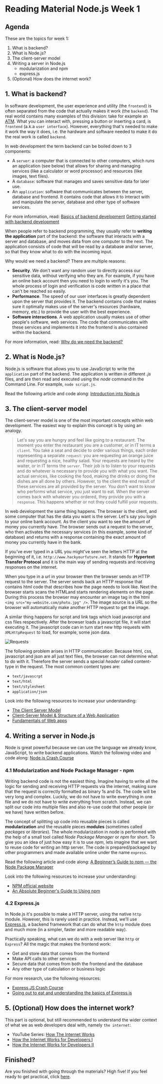 # Reading Material Node.js Week 1

## Agenda

These are the topics for week 1:

1. What is backend?
2. What is Node.js?
3. The client-server model
4. Writing a server in Node.js
   * modularization and npm
   * express.js  
5. (Optional) How does the internet work?

## 1. What is backend?

In software development, the user experience and utility (the `frontend`) is often separated from the code that actually makes it work (the `backend`). The real world contains many examples of this division: take for example an [ATM](../assets/atm.jpg). What you can interact with,  pressing a button or inserting a card, is `frontend` (a.k.a `user interface`). However, everything that's needed to make it work the way it does, i.e. the hardware and software needed to make it do the real work is called `backend`.

In web development the term backend can be boiled down to 3 components:

- A `server`: a computer that is connected to other computers, which runs an application (see below) that allows for sharing and managing services (like a calculator or word processor) and resources (like images, text files).
- A `database`: software that manages and saves sensitive data for later use.
- An `application`: software that communicates between the server, database and frontend. It contains code that allows it to interact with and manipulate the server, database and other type of software services.

For more information, read:
[Basics of backend development](https://www.upwork.com/hiring/development/a-beginners-guide-to-back-end-development/)
[Getting started with backend development](https://codeburst.io/getting-started-with-backend-development-bfd8299e22e8)

When people refer to backend programming, they usually refer to **writing the application** part of the backend: the software that interacts with a server and database, and moves data from one computer to the next. The application consists of code that will be read by a database and/or server, so that they know what to do with the incoming input.

Why would we need a backend? There are multiple reasons:

- **Security**. We don't want any random user to directly access our sensitive data, without verifying who they are. For example, if you have an online back account then you need to login to verify it's you. The whole process of login and verification is code written in a place that can't be reached so easily.
- **Performance**. The speed of our user interfaces is greatly dependent upon the server that provides it. The backend contains code that makes sure it optimally makes use of the server's resources (hardware, memory, etc.) to provide the user with the best experience.
- **Software interactions**. A web application usually makes use of other people's software, web services. The code that communicates with these services and implements it into the frontend is also contained within the backend.

For more information, read:
[Why do we need the backend?](https://www.quora.com/Why-do-we-need-a-back-end-in-web-development-Cant-the-front-end-directly-send-requests-to-the-database)

## 2. What is Node.js?

Node.js is software that allows you to use JavaScript to write the `application` part of the backend. The application is written in different _.js_ files, and are then read and executed using the _node_ command in the Command Line. For example, `node script.js`.

Read the following article and code along: [Introduction into Node.js](https://codeburst.io/the-only-nodejs-introduction-youll-ever-need-d969a47ef219)

## 3. The client-server model

The client-server model is one of the most important concepts within web development. The easiest way to explain this concept is by using an analogy.

> Let's say you are hungry and feel like going to a restaurant. The moment you enter the restaurant you are a customer, or in IT terms a `client`. You take a seat and decide to order various things, each order representing a separate `request`: you are requesting an orange juice and requesting a nice, healthy salad. Your requests are heard by the waiter, or in IT terms the `server`. Their job is to listen to your requests and do whatever is necessary to provide you with what you want. The actual services, like cooking the food, making the drinks or doing the dishes are all done by others. However, to the client the end result of these services are all provided by the server. You don't want to know who performs what service, you just want to eat. When the server comes back with whatever you ordered, they provide you with a `response`. This happens whether or not they could fulfill your requests.

In web development the same thing happens. The browser is the client, and some computer that has the data you want is the server. Let's say you login to your online bank account. As the client you want to see the amount of money you currently have. The browser sends out a request to the server, who then activates the necessary services (in this example, some kind of database) and returns with a response containing the exact amount of money you currently have in the bank.

If you've ever typed in a URL you might've seen the letters HTTP at the beginning of it, i.e. `http://www.hackyourfuture.net`. It stands for **Hypertext Transfer Protocol** and it is the main way of sending requests and receiving responses on the internet.

When you type in a url in your browser then the browser sends an HTTP request to the server. The server sends back an HTTP response that contains html code that describes how the page needs to look like. Next the browser starts scans the HTMLand starts rendering elements on the page. During this process the browser may encounter an image tag in the html `<img src="my-website.com/photo.jpg" />`. The image source is a URL so the browser will automatically make another HTTP request to get the image.

A similar thing happens for script and link tags which load javascript and css files respectively. After the browser loads a javascript file, it will start executing it. The javascript code can in turn start new http requests with `XMLHttpRequest` to load, for example, some json data.

![Requests](https://fullstackopen.com/static/7094858c9c7ec9149d10607e9e1d94bb/14be6/19e.png)

The following problem arises in HTTP communication: Because html, css, javascript and json are all just text files, the browser can not determine what to do with it. Therefore the server sends a special _header_ called content-type in the request. The most common content types are:

- `text/javascrpt`
- `text/html`
- `text/stylesheet`
- `application/json`

Look into the following resources to increase your understanding:

- [The Client Server Model](https://www.youtube.com/watch?v=L5BlpPU_muY)
- [Client-Server Model & Structure of a Web Application](https://medium.freecodecamp.org/how-the-web-works-part-ii-client-server-model-the-structure-of-a-web-application-735b4b6d76e3)
- [Fundamentals of Web apps](https://fullstackopen.com/en/part0/fundamentals_of_web_apps)

## 4. Writing a server in Node.js

Node is great powerful because we can use the language we already know, JavaScript, to write backend applications. Watch the following video and code along: [Node.js Crash Course](https://www.youtube.com/watch?v=fBNz5xF-Kx4)

### 4.1 Modularization and Node Package Manager - npm

Writing backend code is not the easiest thing. Imagine having to write all the logic for sending and receiving HTTP requests via the internet, making sure that the request is correctly formatted as binary 1s and 0s. The code will be very long and complex. Luckily, we do not have to write everything in one file and we do not have to write everything from scratch. 
Instead, we can split our code into multiple files and also re-use code that other people (or we have) have written before. 

The concept of splitting up code into reusable pieces is called **modularization** and the reusable pieces **modules** (sometimes called *packages* or *libraries*). The whole modularization in node is performed with the help of a small tool called *Node Package Manager* or *npm* for short. To give you an idea of just how easy it is to use *npm*, lets imagine that we want to reuse code for writing an http server. The code is prepared/packaged by other programmers and made available online under the name `express`.

Read the following article and code along: [A Beginner’s Guide to npm — the Node Package Manager](https://nodesource.com/blog/an-absolute-beginners-guide-to-using-npm/)

Look into the following resources to increase your understanding:

- [NPM official website](https://www.npmjs.com/search?q=express)
- [An Absolute Beginner's Guide to Using npm](https://nodesource.com/blog/an-absolute-beginners-guide-to-using-npm/)

### 4.2 Express.js

In Node.js it's possible to make a HTTP server, using the native `http` module. However, this is rarely used in practice. Instead, we'll use [Express.js](https://expressjs.com/en/4x/api.html), a backend framework that can do what the `http` module does and much more (in a simpler, faster and more readable way).

Practically speaking, what can we do with a web server like `http` or `Express`? All the magic that makes the frontend work:

- Get and store data that comes from the frontend
- Make API calls to other services
- Secure data that comes from both the frontend and the database
- Any other type of calculation or business logic

For more research, use the following resources:

- [Express JS Crash Course](https://www.youtube.com/watch?v=L72fhGm1tfE)
- [Going out to eat and understanding the basics of Express.js](https://medium.freecodecamp.org/going-out-to-eat-and-understanding-the-basics-of-express-js-f034a029fb66)

## 5. (Optional) How does the internet work?

This part is optional, but still recommended to understand the wider context of what we as web developers deal with, namely `the internet`:

- YouTube Series: [How The Internet Works](https://www.youtube.com/playlist?list=PLzdnOPI1iJNfMRZm5DDxco3UdsFegvuB7)
- [How the Internet Works for Developers I](https://www.youtube.com/watch?v=e4S8zfLdLgQ)
- [How the Internet Works for Developers II](https://www.youtube.com/watch?v=FTAPjr7vgxE)

## Finished?

Are you finished with going through the materials? High five! If you feel ready to get practical, click [here](./MAKEME.md).
